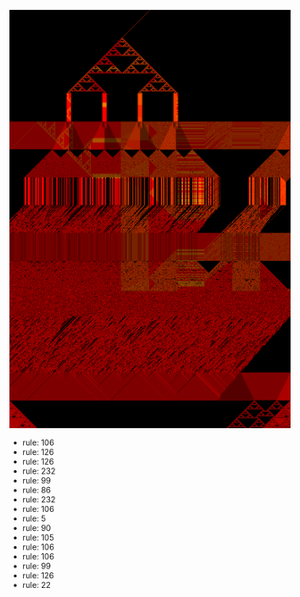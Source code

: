 ![photo](./output.png) 
 * rule: 106
* rule: 126
* rule: 126
* rule: 232
* rule: 99
* rule: 86
* rule: 232
* rule: 106
* rule: 5
* rule: 90
* rule: 105
* rule: 106
* rule: 106
* rule: 99
* rule: 126
* rule: 22
